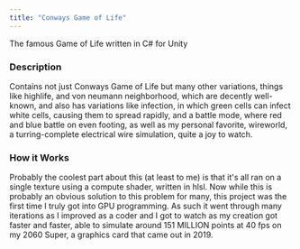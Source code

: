 ```yaml
---
title: "Conways Game of Life"
---
```


The famous Game of Life written in C# for Unity

### Description
Contains not just Conways Game of Life but many other variations, things like highlife, and von neumann 
neighborhood, which are decently well-known, and also has variations like infection, in which green cells
can infect white cells, causing them to spread rapidly, and a battle mode, where red and blue battle on even 
footing, as well as my personal favorite, wireworld, a turring-complete electrical wire simulation, quite a 
joy to watch.

### How it Works
Probably the coolest part about this (at least to me) is that it's all ran on a single texture using a compute
shader, written in hlsl. Now while this is probably an obvious solution to this problem for many, this project 
was the first time I truly got into GPU programming. As such it went through many iterations as I improved as 
a coder and I got to watch as my creation got faster and faster, able to simulate around 151 MILLION points at 
40 fps on my 2060 Super, a graphics card that came out in 2019.
